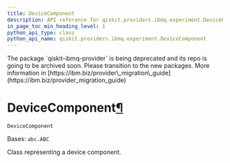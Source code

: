 ```yaml
---
title: DeviceComponent
description: API reference for qiskit.providers.ibmq.experiment.DeviceComponent
in_page_toc_min_heading_level: 1
python_api_type: class
python_api_name: qiskit.providers.ibmq.experiment.DeviceComponent
---
```


<Admonition title="Warning" type="caution">
  The package `qiskit-ibmq-provider` is being deprecated and its repo is going to be archived soon. Please transition to the new packages. More information in [https://ibm.biz/provider\_migration\_guide](https://ibm.biz/provider_migration_guide)
</Admonition>

# DeviceComponent[¶](#devicecomponent "Permalink to this headline")

<span id="qiskit.providers.ibmq.experiment.DeviceComponent" />

`DeviceComponent`

Bases: `abc.ABC`

Class representing a device component.

